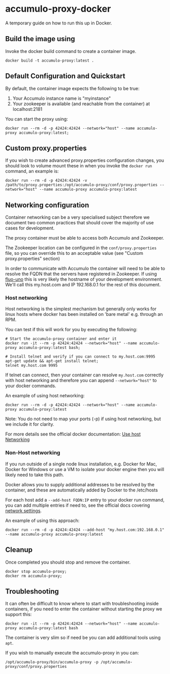 <!--
Licensed to the Apache Software Foundation (ASF) under one or more
contributor license agreements.  See the NOTICE file distributed with
this work for additional information regarding copyright ownership.
The ASF licenses this file to You under the Apache License, Version 2.0
(the "License"); you may not use this file except in compliance with
the License.  You may obtain a copy of the License at

    http://www.apache.org/licenses/LICENSE-2.0

Unless required by applicable law or agreed to in writing, software
distributed under the License is distributed on an "AS IS" BASIS,
WITHOUT WARRANTIES OR CONDITIONS OF ANY KIND, either express or implied.
See the License for the specific language governing permissions and
limitations under the License.
-->

# accumulo-proxy-docker

A temporary guide on how to run this up in Docker.

## Build the image using
Invoke the docker build command to create a container image.
```commandline
docker build -t accumulo-proxy:latest .
```

## Default Configuration and Quickstart
By default, the container image expects the following to be true:
1. Your Accumulo instance name is "myinstance"
2. Your zookeeper is available (and reachable from the container) at localhost:2181

You can start the proxy using:
```commandline
docker run --rm -d -p 42424:42424 --network="host" --name accumulo-proxy accumulo-proxy:latest;
```

## Custom proxy.properties
If you wish to create advanced proxy.properties configuration changes, you should look to volume mount these in when you invoke the `docker run` command, an example is:
```commandline
docker run --rm -d -p 42424:42424 -v /path/to/proxy.properties:/opt/accumulo-proxy/conf/proxy.properties --network="host" --name accumulo-proxy accumulo-proxy:latest
```

## Networking configuration
Container networking can be a very specialised subject therefore we document two common practices that should cover the majority of use cases for development. 

The proxy container must be able to access both Accumulo and Zookeeper.

The Zookeeper location can be configured in the `conf/proxy.properties` file, so you can override this to an acceptable value (see "Custom proxy.properties" section) 

In order to communicate with Accumulo the container will need to be able to resolve the FQDN that the servers have registered in Zookeeper. If using [fluo-uno](https://github.com/apache/fluo-uno) this is very likely the hostname of your development environment. We'll call this my.host.com and IP 192.168.0.1 for the rest of this document.

### Host networking

Host networking is the simplest mechanism but generally only works for linux hosts where docker has been installed on 'bare metal' e.g. through an RPM. 

You can test if this will work for you by executing the following:
```commandline
# Start the accumulo-proxy container and enter it
docker run -it --rm -p 42424:42424 --network="host" --name accumulo-proxy accumulo-proxy:latest bash;

# Install telnet and verify if you can connect to my.host.com:9995 
apt-get update && apt-get install telnet;
telnet my.host.com 9995
```

If telnet can connect, then your container can resolve `my.host.com` correctly with host networking and therefore you can append `--network="host"` to your docker commands.

An example of using host networking:
```commandline
docker run --rm -d -p 42424:42424 --network="host" --name accumulo-proxy accumulo-proxy:latest
```

Note: You do not need to map your ports (-p) if using host networking, but we include it for clarity.

For more details see the official docker documentation: [Use host Networking](https://docs.docker.com/network/host)

### Non-Host networking

If you run outside of a single node linux installation, e.g. Docker for Mac, Docker for Windows or use a VM to isolate your docker engine then you will likely need to take this path.

Docker allows you to supply additional addresses to be resolved by the container, and these are automatically added by Docker to the /etc/hosts 

For each host add a `--add-host FQDN:IP` entry to your docker run command, you can add multiple entries if need to, see the official docs covering [network settings](https://docs.docker.com/engine/reference/run/#network-settings).

An example of using this approach:

```commandline
docker run --rm -d -p 42424:42424 --add-host "my.host.com:192.168.0.1" --name accumulo-proxy accumulo-proxy:latest
```

## Cleanup
Once completed you should stop and remove the container.
```commandline
docker stop accumulo-proxy;
docker rm accumulo-proxy;
```

## Troubleshooting
It can often be difficult to know where to start with troubleshooting inside containers, if you need to enter the container without starting the proxy we support this:
```commandline
docker run -it --rm -p 42424:42424 --network="host" --name accumulo-proxy accumulo-proxy:latest bash
``` 

The container is very slim so if need be you can add additional tools using `apt`. 

If you wish to manually execute the accumulo-proxy in you can:
```commandline
/opt/accumulo-proxy/bin/accumulo-proxy -p /opt/accumulo-proxy/conf/proxy.properties
```